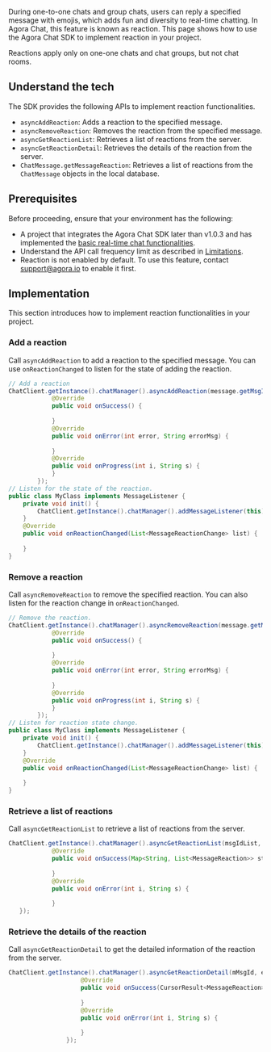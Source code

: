 During one-to-one chats and group chats, users can reply a specified message with emojis, which adds fun and diversity to real-time chatting. In Agora Chat, this feature is known as reaction. This page shows how to use the Agora Chat SDK to implement reaction in your project.

Reactions apply only on one-one chats and chat groups, but not chat rooms.

## Understand the tech

The SDK provides the following APIs to implement reaction functionalities.

- `asyncAddReaction`: Adds a reaction to the specified message.
- `asyncRemoveReaction`: Removes the reaction from the specified message.
- `asyncGetReactionList`: Retrieves a list of reactions from the server.
- `asyncGetReactionDetail`: Retrieves the details of the reaction from the server.
- `ChatMessage.getMessageReaction`: Retrieves a list of reactions from the `ChatMessage` objects in the local database.

##  Prerequisites

Before proceeding, ensure that your environment has the following:

- A project that integrates the Agora Chat SDK later than v1.0.3 and has implemented the [basic real-time chat functionalities](./agora_chat_get_started_android?platform=Android).
- Understand the API call frequency limit as described in [Limitations](./agora_chat_limitation?platform=Android).
- Reaction is not enabled by default. To use this feature, contact support@agora.io to enable it first.

## Implementation

This section introduces how to implement reaction functionalities in your project.

### Add a reaction

Call `asyncAddReaction` to add a reaction to the specified message. You can use `onReactionChanged` to listen for the state of adding the reaction.

```java
// Add a reaction
ChatClient.getInstance().chatManager().asyncAddReaction(message.getMsgId(), reaction, new CallBack() {
            @Override
            public void onSuccess() {
                
            }
            @Override
            public void onError(int error, String errorMsg) {
              
            }
            @Override
            public void onProgress(int i, String s) {
            }
        });
// Listen for the state of the reaction.
public class MyClass implements MessageListener {
    private void init() {
        ChatClient.getInstance().chatManager().addMessageListener(this);
    }
    @Override
    public void onReactionChanged(List<MessageReactionChange> list) {
       
    }
}
```

### Remove a reaction

Call `asyncRemoveReaction` to remove the specified reaction. You can also listen for the reaction change in `onReactionChanged`.

```java
// Remove the reaction.
ChatClient.getInstance().chatManager().asyncRemoveReaction(message.getMsgId(), reaction, new CallBack() {
            @Override
            public void onSuccess() {
               
            }
            @Override
            public void onError(int error, String errorMsg) {
                
            }
            @Override
            public void onProgress(int i, String s) {
            }
        });
// Listen for reaction state change.
public class MyClass implements MessageListener {
    private void init() {
        ChatClient.getInstance().chatManager().addMessageListener(this);
    }
    @Override
    public void onReactionChanged(List<MessageReactionChange> list) {
      
    }
}
```

### Retrieve a list of reactions

Call `asyncGetReactionList` to retrieve a list of reactions from the server.

```java
ChatClient.getInstance().chatManager().asyncGetReactionList(msgIdList, ChatMessage.ChatType.Chat, groupId, new ValueCallBack<Map<String, List<MessageReaction>>>() {
            @Override
            public void onSuccess(Map<String, List<MessageReaction>> stringListMap) {
            
            }
            @Override
            public void onError(int i, String s) {
               
            }
   });
```

### Retrieve the details of the reaction

Call `asyncGetReactionDetail` to get the detailed information of the reaction from the server.

```java
ChatClient.getInstance().chatManager().asyncGetReactionDetail(mMsgId, emojiconId, pageCurosr, 30, new ValueCallBack<CursorResult<MessageReaction>>() {
                    @Override
                    public void onSuccess(CursorResult<MessageReaction> messageReactionCursorResult) {
                        
                    }
                    @Override
                    public void onError(int i, String s) {
			
                    }
                });
```